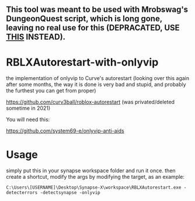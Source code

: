 ## This tool was meant to be used with Mrobswag's DungeonQuest script, which is long gone, leaving no real use for this (DEPRACATED, USE [THIS](https://github.com/system69-e/Roblox-Autorestart) INSTEAD).

# RBLXAutorestart-with-onlyvip
the implementation of onlyvip to Curve's autorestart (looking over this again after some months, the way it is done is very bad and stupid, and probably the furthest you can get from proper)

https://github.com/curv3ball/roblox-autorestart (was privated/deleted sometime in 2021)

You will need this: 

https://github.com/system69-e/onlyvip-anti-aids

# Usage 

simply put this in your synapse workspace folder and run it once. then create a shortcut, modify the args by modifying the target, as an example:

` C:\Users\[USERNAME]\Desktop\Synapse-X\workspace\RBLXAutorestart.exe -detecterrors -detectsynapse -onlyvip `
